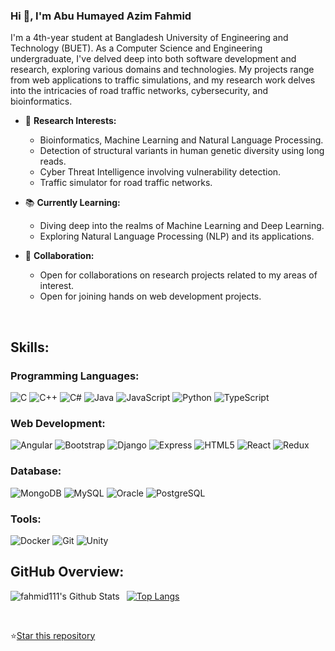 
<!--![Banner](https://img) -->

<!--<img src="https://komarev.com/ghpvc/?username=fahmid111"> -->

### Hi 👋, I'm Abu Humayed Azim Fahmid

I'm a 4th-year student at Bangladesh University of Engineering and Technology (BUET). As a Computer Science and Engineering undergraduate, I've delved deep into both software development and research, exploring various domains and technologies. My projects range from web applications to traffic simulations, and my research work delves into the intricacies of road traffic networks, cybersecurity, and bioinformatics.

- 🔭 **Research Interests:**

  - Bioinformatics, Machine Learning and Natural Language Processing.
  - Detection of structural variants in human genetic diversity using long reads.
  - Cyber Threat Intelligence involving vulnerability detection.
  - Traffic simulator for road traffic networks.

- 📚 **Currently Learning:**

  - Diving deep into the realms of Machine Learning and Deep Learning.
  - Exploring Natural Language Processing (NLP) and its applications.

- 👯 **Collaboration:**

  - Open for collaborations on research projects related to my areas of interest.
  - Open for joining hands on web development projects.


<!--## Connect with me:

[<img align="left" alt="fahmid111" width="22px" src="https://raw.githubusercontent.com/iconic/open-iconic/master/svg/globe.svg" />][website]
[<img align="left" alt="fahmid111 | LinkedIn" width="22px" src="https://cdn.jsdelivr.net/npm/simple-icons@v3/icons/linkedin.svg" />][linkedin] 
[<img align="left" alt="fahmid111 | Facebook" width="22px" src="https://cdn.jsdelivr.net/npm/simple-icons@v3/icons/facebook.svg" />][facebook]
[<img align="left" alt="fahmid111 | Instagram" width="22px" src="https://cdn.jsdelivr.net/npm/simple-icons@v3/icons/instagram.svg" />][instagram]
-->
<br /> 

## Skills:

### Programming Languages:
![C](https://img.shields.io/badge/-C-000000?style=flat&logo=c)
![C++](https://img.shields.io/badge/-C++-000000?style=flat&logo=c%2B%2B)
![C#](https://img.shields.io/badge/-C%23-000000?style=flat&logo=c-sharp)
![Java](https://img.shields.io/badge/-Java-000000?style=flat&logo=java)
![JavaScript](https://img.shields.io/badge/-JavaScript-000000?style=flat&logo=javascript)
![Python](https://img.shields.io/badge/-Python-000000?style=flat&logo=python)
![TypeScript](https://img.shields.io/badge/-TypeScript-000000?style=flat&logo=typescript)

### Web Development:
![Angular](https://img.shields.io/badge/-Angular-000000?style=flat&logo=angular)
![Bootstrap](https://img.shields.io/badge/-Bootstrap-000000?style=flat&logo=bootstrap)
![Django](https://img.shields.io/badge/-Django-000000?style=flat&logo=django)
![Express](https://img.shields.io/badge/-Express-000000?style=flat&logo=express)
![HTML5](https://img.shields.io/badge/-HTML5-000000?style=flat&logo=html5)
![React](https://img.shields.io/badge/-React-000000?style=flat&logo=react)
![Redux](https://img.shields.io/badge/-Redux-000000?style=flat&logo=redux)

### Database:
![MongoDB](https://img.shields.io/badge/-MongoDB-000000?style=flat&logo=mongodb)
![MySQL](https://img.shields.io/badge/-MySQL-000000?style=flat&logo=mysql)
![Oracle](https://img.shields.io/badge/-Oracle-000000?style=flat&logo=oracle)
![PostgreSQL](https://img.shields.io/badge/-PostgreSQL-000000?style=flat&logo=postgresql)

### Tools:
![Docker](https://img.shields.io/badge/-Docker-000000?style=flat&logo=docker)
![Git](https://img.shields.io/badge/-Git-000000?style=flat&logo=git)
![Unity](https://img.shields.io/badge/-Unity-000000?style=flat&logo=unity)


## GitHub Overview:

<img align="left" alt="fahmid111's Github Stats" src="https://github-readme-stats.vercel.app/api?username=fahmid111&show_icons=true" />   &nbsp;
[![Top Langs](https://github-readme-stats.vercel.app/api/top-langs/?username=fahmid111&layout=compact)](https://github.com/anuraghazra/github-readme-stats) 

<br />

⭐<a class="github-button" href="https://github.com/fahmid111/fahmid111" data-color-scheme="no-preference: dark; light: dark; dark: dark;" data-icon="octicon-star" data-size="large" data-show-count="true" aria-label="Star fahmid111/fahmid111 on GitHub">Star this repository</a>

<!--[website]: https://my_personal_website_link
[instagram]: https://instagram.com/my_instagram_handle
[facebook]: https://www.facebook.com/my_facebook_profile
[codeforces]:https://codeforces.com/profile/fahmid111
[linkedin]:https://www.linkedin.com/in/my_linkedin_profile
-->
